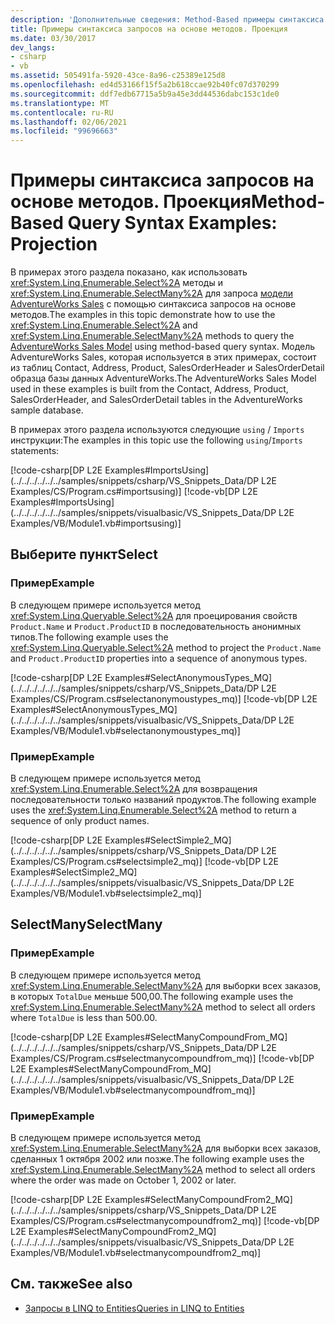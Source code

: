 ```yaml
---
description: 'Дополнительные сведения: Method-Based примеры синтаксиса запросов: проекция'
title: Примеры синтаксиса запросов на основе методов. Проекция
ms.date: 03/30/2017
dev_langs:
- csharp
- vb
ms.assetid: 505491fa-5920-43ce-8a96-c25389e125d8
ms.openlocfilehash: ed4d53166f15f5a2b618ccae92b40fc07d370299
ms.sourcegitcommit: ddf7edb67715a5b9a45e3dd44536dabc153c1de0
ms.translationtype: MT
ms.contentlocale: ru-RU
ms.lasthandoff: 02/06/2021
ms.locfileid: "99696663"
---
```

# <a name="method-based-query-syntax-examples-projection"></a><span data-ttu-id="4dfe2-103">Примеры синтаксиса запросов на основе методов. Проекция</span><span class="sxs-lookup"><span data-stu-id="4dfe2-103">Method-Based Query Syntax Examples: Projection</span></span>

<span data-ttu-id="4dfe2-104">В примерах этого раздела показано, как использовать <xref:System.Linq.Enumerable.Select%2A> методы и <xref:System.Linq.Enumerable.SelectMany%2A> для запроса [модели AdventureWorks Sales](https://github.com/Microsoft/sql-server-samples/releases/tag/adventureworks) с помощью синтаксиса запросов на основе методов.</span><span class="sxs-lookup"><span data-stu-id="4dfe2-104">The examples in this topic demonstrate how to use the <xref:System.Linq.Enumerable.Select%2A> and <xref:System.Linq.Enumerable.SelectMany%2A> methods to query the [AdventureWorks Sales Model](https://github.com/Microsoft/sql-server-samples/releases/tag/adventureworks) using method-based query syntax.</span></span> <span data-ttu-id="4dfe2-105">Модель AdventureWorks Sales, которая используется в этих примерах, состоит из таблиц Contact, Address, Product, SalesOrderHeader и SalesOrderDetail образца базы данных AdventureWorks.</span><span class="sxs-lookup"><span data-stu-id="4dfe2-105">The AdventureWorks Sales Model used in these examples is built from the Contact, Address, Product, SalesOrderHeader, and SalesOrderDetail tables in the AdventureWorks sample database.</span></span>  
  
 <span data-ttu-id="4dfe2-106">В примерах этого раздела используются следующие `using` / `Imports` инструкции:</span><span class="sxs-lookup"><span data-stu-id="4dfe2-106">The examples in this topic use the following `using`/`Imports` statements:</span></span>  
  
 [!code-csharp[DP L2E Examples#ImportsUsing](../../../../../../samples/snippets/csharp/VS_Snippets_Data/DP L2E Examples/CS/Program.cs#importsusing)]
 [!code-vb[DP L2E Examples#ImportsUsing](../../../../../../samples/snippets/visualbasic/VS_Snippets_Data/DP L2E Examples/VB/Module1.vb#importsusing)]  
  
## <a name="select"></a><span data-ttu-id="4dfe2-107">Выберите пункт</span><span class="sxs-lookup"><span data-stu-id="4dfe2-107">Select</span></span>  
  
### <a name="example"></a><span data-ttu-id="4dfe2-108">Пример</span><span class="sxs-lookup"><span data-stu-id="4dfe2-108">Example</span></span>  

 <span data-ttu-id="4dfe2-109">В следующем примере используется метод <xref:System.Linq.Queryable.Select%2A> для проецирования свойств `Product.Name` и `Product.ProductID` в последовательность анонимных типов.</span><span class="sxs-lookup"><span data-stu-id="4dfe2-109">The following example uses the <xref:System.Linq.Queryable.Select%2A> method to project the `Product.Name` and `Product.ProductID` properties into a sequence of anonymous types.</span></span>  
  
 [!code-csharp[DP L2E Examples#SelectAnonymousTypes_MQ](../../../../../../samples/snippets/csharp/VS_Snippets_Data/DP L2E Examples/CS/Program.cs#selectanonymoustypes_mq)]
 [!code-vb[DP L2E Examples#SelectAnonymousTypes_MQ](../../../../../../samples/snippets/visualbasic/VS_Snippets_Data/DP L2E Examples/VB/Module1.vb#selectanonymoustypes_mq)]  
  
### <a name="example"></a><span data-ttu-id="4dfe2-110">Пример</span><span class="sxs-lookup"><span data-stu-id="4dfe2-110">Example</span></span>  

 <span data-ttu-id="4dfe2-111">В следующем примере используется метод <xref:System.Linq.Enumerable.Select%2A> для возвращения последовательности только названий продуктов.</span><span class="sxs-lookup"><span data-stu-id="4dfe2-111">The following example uses the <xref:System.Linq.Enumerable.Select%2A> method to return a sequence of only product names.</span></span>  
  
 [!code-csharp[DP L2E Examples#SelectSimple2_MQ](../../../../../../samples/snippets/csharp/VS_Snippets_Data/DP L2E Examples/CS/Program.cs#selectsimple2_mq)]
 [!code-vb[DP L2E Examples#SelectSimple2_MQ](../../../../../../samples/snippets/visualbasic/VS_Snippets_Data/DP L2E Examples/VB/Module1.vb#selectsimple2_mq)]  
  
## <a name="selectmany"></a><span data-ttu-id="4dfe2-112">SelectMany</span><span class="sxs-lookup"><span data-stu-id="4dfe2-112">SelectMany</span></span>  
  
### <a name="example"></a><span data-ttu-id="4dfe2-113">Пример</span><span class="sxs-lookup"><span data-stu-id="4dfe2-113">Example</span></span>  

 <span data-ttu-id="4dfe2-114">В следующем примере используется метод <xref:System.Linq.Enumerable.SelectMany%2A> для выборки всех заказов, в которых `TotalDue` меньше 500,00.</span><span class="sxs-lookup"><span data-stu-id="4dfe2-114">The following example uses the <xref:System.Linq.Enumerable.SelectMany%2A> method to select all orders where `TotalDue` is less than 500.00.</span></span>  
  
 [!code-csharp[DP L2E Examples#SelectManyCompoundFrom_MQ](../../../../../../samples/snippets/csharp/VS_Snippets_Data/DP L2E Examples/CS/Program.cs#selectmanycompoundfrom_mq)]
 [!code-vb[DP L2E Examples#SelectManyCompoundFrom_MQ](../../../../../../samples/snippets/visualbasic/VS_Snippets_Data/DP L2E Examples/VB/Module1.vb#selectmanycompoundfrom_mq)]  
  
### <a name="example"></a><span data-ttu-id="4dfe2-115">Пример</span><span class="sxs-lookup"><span data-stu-id="4dfe2-115">Example</span></span>  

 <span data-ttu-id="4dfe2-116">В следующем примере используется метод <xref:System.Linq.Enumerable.SelectMany%2A> для выборки всех заказов, сделанных 1 октября 2002 или позже.</span><span class="sxs-lookup"><span data-stu-id="4dfe2-116">The following example uses the <xref:System.Linq.Enumerable.SelectMany%2A> method to select all orders where the order was made on October 1, 2002 or later.</span></span>  
  
 [!code-csharp[DP L2E Examples#SelectManyCompoundFrom2_MQ](../../../../../../samples/snippets/csharp/VS_Snippets_Data/DP L2E Examples/CS/Program.cs#selectmanycompoundfrom2_mq)]
 [!code-vb[DP L2E Examples#SelectManyCompoundFrom2_MQ](../../../../../../samples/snippets/visualbasic/VS_Snippets_Data/DP L2E Examples/VB/Module1.vb#selectmanycompoundfrom2_mq)]  
  
## <a name="see-also"></a><span data-ttu-id="4dfe2-117">См. также</span><span class="sxs-lookup"><span data-stu-id="4dfe2-117">See also</span></span>

- [<span data-ttu-id="4dfe2-118">Запросы в LINQ to Entities</span><span class="sxs-lookup"><span data-stu-id="4dfe2-118">Queries in LINQ to Entities</span></span>](queries-in-linq-to-entities.md)
